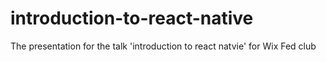 # introduction-to-react-native

The presentation for the talk 'introduction to react natvie' for Wix Fed club
